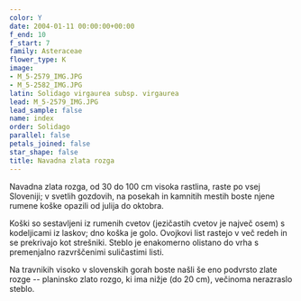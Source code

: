 ```yaml
---
color: Y
date: 2004-01-11 00:00:00+00:00
f_end: 10
f_start: 7
family: Asteraceae
flower_type: K
image:
- M_5-2579_IMG.JPG
- M_5-2582_IMG.JPG
latin: Solidago virgaurea subsp. virgaurea
lead: M_5-2579_IMG.JPG
lead_sample: false
name: index
order: Solidago
parallel: false
petals_joined: false
star_shape: false
title: Navadna zlata rozga
---
```

Navadna zlata rozga, od 30 do 100 cm visoka rastlina, raste po vsej Sloveniji; v svetlih gozdovih, na posekah in kamnitih mestih boste njene rumene koške opazili od julija do oktobra.

Koški so sestavljeni iz rumenih cvetov (jezičastih cvetov je največ osem) s kodeljicami iz laskov; dno koška je golo. Ovojkovi list rastejo v več redeh in se prekrivajo kot strešniki. Steblo je enakomerno olistano do vrha s premenjalno razvrščenimi suličastimi listi.

Na travnikih visoko v slovenskih gorah boste našli še eno podvrsto zlate rozge -- planinsko zlato rozgo, ki ima nižje (do 20 cm), večinoma nerazraslo steblo.
